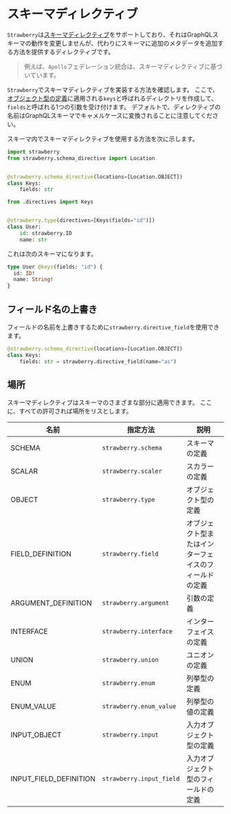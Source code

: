 # スキーマディレクティブ

`Strawberry`は[スキーマディレクティブ](https://spec.graphql.org/June2018/#TypeSystemDirectiveLocation)をサポートしており、それはGraphQLスキーマの動作を変更しませんが、代わりにスキーマに追加のメタデータを追加する方法を提供するディレクティブです。

> 例えば、`Apollo`フェデレーション統合は、スキーマディレクティブに基づいています。

`Strawberry`でスキーマディレクティブを実装する方法を確認します。
ここで、[オブジェクト型の定義](https://strawberry.rocks/docs/types/object-types)に適用される`keys`と呼ばれるディレクトリを作成して、`fields`と呼ばれる1つの引数を受け付けます。
デフォルトで、ディレクティブの名前はGraphQLスキーマでキャメルケースに変換されることに注意してください。

スキーマ内でスキーマディレクティブを使用する方法を次に示します。

```python
import strawberry
from strawberry.schema_directive import Location


@strawberry.schema_directive(locations=[Location.OBJECT])
class Keys:
    fields: str
```

```python
from .directives import Keys


@strawberry.type(directives=[Keys(fields="id")])
class User:
    id: strawberry.ID
    name: str
```

これは次のスキーマになります。

```graphql
type User @keys(fields: "id") {
  id: ID!
  name: String!
}
```

## フィールド名の上書き

フィールドの名前を上書きするために`strawberry.directive_field`を使用できます。

```python
@strawberry.schema_directive(locations=[Location.OBJECT])
class Keys:
    fields: str = strawberry.directive_field(name="as")
```

## 場所

スキーマディレクティブはスキーマのさまざまな部分に適用できます。
ここに、すべての許可されば場所をリスとします。

| 名前 | 指定方法 | 説明 |
| --- | --- | --- |
| SCHEMA | `strawberry.schema` | スキーマの定義 |
| SCALAR | `strawberry.scaler` | スカラーの定義 |
| OBJECT | `strawberry.type` | オブジェクト型の定義 |
| FIELD_DEFINITION | `strawberry.field` | オブジェクト型またはインターフェイスのフィールドの定義 |
| ARGUMENT_DEFINITION | `strawberry.argument` | 引数の定義 |
| INTERFACE | `strawberry.interface` | インターフェイスの定義 |
| UNION | `strawberry.union` | ユニオンの定義 |
| ENUM | `strawberry.enum` | 列挙型の定義 |
| ENUM_VALUE | `strawberry.enum_value` | 列挙型の値の定義 |
| INPUT_OBJECT | `strawberry.input` | 入力オブジェクト型の定義 |
| INPUT_FIELD_DEFINITION | `strawberry.input_field` | 入力オブジェクト型のフィールドの定義 |
